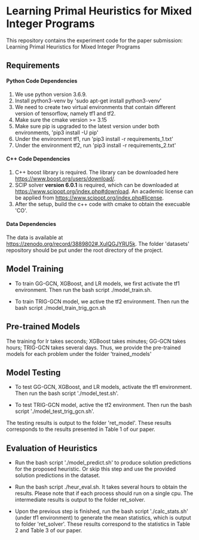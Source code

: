 # Learning Primal Heuristics for Mixed Integer Programs

This repository contains the experiment code for the paper submission: Learning Primal Heuristics for Mixed Integer Programs


## Requirements

#### Python Code Dependencies 
1. We use python version 3.6.9.
2. Install python3-venv by 'sudo apt-get install python3-venv'
3. We need to create two virtual environments that contain different version of tensorflow, namely tf1 and tf2.
4. Make sure the cmake version >= 3.15
5. Make sure pip is upgraded to the latest version under both environments, 'pip3 install -U pip' 
5. Under the environment tf1, run 'pip3 install -r requirements_1.txt'
6. Under the environment tf2, run 'pip3 install -r requirements_2.txt'

#### C++ Code Dependencies
1. C++ boost library is required. The library can be downloaded here https://www.boost.org/users/download/.
2. SCIP solver **version 6.0.1** is required, which can be downloaded at https://www.scipopt.org/index.php#download. An academic license can be applied from https://www.scipopt.org/index.php#license.
3. After the setup, build the c++ code with cmake to obtain the execuable 'CO'.


#### Data Dependencies
The data is available at https://zenodo.org/record/3889802#.XuIQGJYRU5k. The folder 'datasets' repository should be put under the root directory of the project.

## Model Training

- To train GG-GCN, XGBoost, and LR models, we first activate the tf1 environment. Then run the bash script ./model_train.sh.

- To train TRIG-GCN model, we active the tf2 environment. Then run the bash script ./model_train_trig_gcn.sh

## Pre-trained Models

The training for lr takes seconds; XGBoost takes minutes; GG-GCN takes hours; TRIG-GCN takes several days.
Thus, we provide the pre-trained models for each problem under the folder 'trained_models'

## Model Testing

- To test GG-GCN, XGBoost, and LR models, activate the tf1 environment. Then run the bash script './model_test.sh'.

- To test TRIG-GCN model, active the tf2 environment. Then run the bash script './model_test_trig_gcn.sh'.

The testing results is output to the folder 'ret_model'. These results corresponds to the results presented in Table 1 of our paper.

## Evaluation of Heuristics

- Run the bash script './model_predict.sh' to produce solution predictions for the proposed heuristic. Or skip this step and use the provided solution predictions in the dataset.

- Run the bash script ./heur_eval.sh. It takes several hours to obtain the results. Please note that if each process should run on a single cpu. The intermediate results is output to the folder ret_solver.

- Upon the previous step is finished, run the bash script './calc_stats.sh' (under tf1 environment) to generate the mean statistics, which is output to folder 'ret_solver'. These results correspond to the statistics in Table 2 and Table 3 of our paper. 